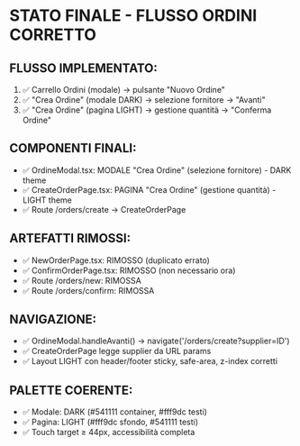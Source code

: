 # STATO FINALE - FLUSSO ORDINI CORRETTO

## FLUSSO IMPLEMENTATO:
1. ✅ Carrello Ordini (modale) → pulsante "Nuovo Ordine"
2. ✅ "Crea Ordine" (modale DARK) → selezione fornitore → "Avanti"
3. ✅ "Crea Ordine" (pagina LIGHT) → gestione quantità → "Conferma Ordine"

## COMPONENTI FINALI:
- ✅ OrdineModal.tsx: MODALE "Crea Ordine" (selezione fornitore) - DARK theme
- ✅ CreateOrderPage.tsx: PAGINA "Crea Ordine" (gestione quantità) - LIGHT theme
- ✅ Route /orders/create → CreateOrderPage

## ARTEFATTI RIMOSSI:
- ✅ NewOrderPage.tsx: RIMOSSO (duplicato errato)
- ✅ ConfirmOrderPage.tsx: RIMOSSO (non necessario ora)
- ✅ Route /orders/new: RIMOSSA
- ✅ Route /orders/confirm: RIMOSSA

## NAVIGAZIONE:
- ✅ OrdineModal.handleAvanti() → navigate('/orders/create?supplier=ID')
- ✅ CreateOrderPage legge supplier da URL params
- ✅ Layout LIGHT con header/footer sticky, safe-area, z-index corretti

## PALETTE COERENTE:
- ✅ Modale: DARK (#541111 container, #fff9dc testi)
- ✅ Pagina: LIGHT (#fff9dc sfondo, #541111 testi)
- ✅ Touch target ≥ 44px, accessibilità completa
